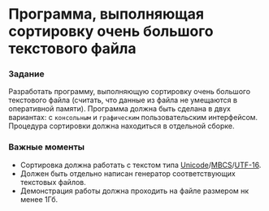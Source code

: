 # Программа, выполняющая сортировку очень большого текстового файла
### Задание
Разработать программу, выполняющую сортировку очень большого текстового файла (считать, что данные из файла не умещаются в оперативной памяти). Программа должна быть сделана в двух вариантах: с `консольным` и `графическим` пользовательским интерфейсом. Процедура сортировки должна находиться в отдельной сборке.

### Важные моменты
 - Сортировка должна работать с текстом типа [Unicode](https://en.wikipedia.org/wiki/Unicode)/[MBCS](https://en.wikipedia.org/wiki/Variable-width_encoding#MBCS)/[UTF-16](https://en.wikipedia.org/wiki/UTF-16).
 - Должен быть отдельно написан генератор соответствующих текстовых файлов.
 - Демонстрация работы должна проходить на файле размером нк менее 1Гб.
